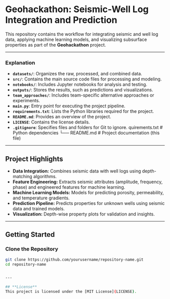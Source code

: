 # **Geohackathon: Seismic-Well Log Integration and Prediction**

This repository contains the workflow for integrating seismic and well log data, applying machine learning models, and visualizing subsurface properties as part of the **Geohackathon** project.

---


### **Explanation**
- **`datasets/`**: Organizes the raw, processed, and combined data.
- **`src/`**: Contains the main source code files for processing and modeling.
- **`notebooks/`**: Includes Jupyter notebooks for analysis and testing.
- **`outputs/`**: Stores the results, such as predictions and visualizations.
- **`team_approaches/`**: Includes team-specific alternative approaches or experiments.
- **`main.py`**: Entry point for executing the project pipeline.
- **`requirements.txt`**: Lists the Python libraries required for the project.
- **`README.md`**: Provides an overview of the project.
- **`LICENSE`**: Contains the license details.
- **`.gitignore`**: Specifies files and folders for Git to ignore.
quirements.txt # Python dependencies └── README.md # Project documentation (this file)

---

## Project Highlights
- **Data Integration:** Combines seismic data with well logs using depth-matching algorithms.
- **Feature Engineering:** Extracts seismic attributes (amplitude, frequency, phase) and engineered features for machine learning.
- **Machine Learning Models:** Models for predicting porosity, permeability, and temperature gradients.
- **Prediction Pipeline:** Predicts properties for unknown wells using seismic data and trained models.
- **Visualization:** Depth-wise property plots for validation and insights.

---

## **Getting Started**

### Clone the Repository
```bash
git clone https://github.com/yourusername/repository-name.git
cd repository-name


---

## **License**
This project is licensed under the [MIT License](LICENSE).

